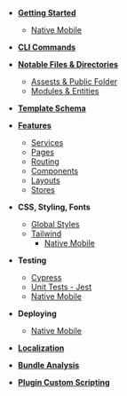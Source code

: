 - [**Getting Started**](Getting-Started.md)
  - [Native Mobile](Getting-Started-With-Mobile.md)

- [**CLI Commands**](CLI-Commands.md)

- [**Notable Files & Directories**](Notable-Files.md)
  - [Assests & Public Folder](Assests-&-Public-Folder.md)
  - [Modules & Entities](Modules-&-Entities.md)

- [**Template Schema**](Template-Schema.md)

- [**Features**](Features.md)
    - [Services](Services.md)
    - [Pages](Pages.md)
    - [Routing](Routing.md)
    - [Components](Components.md)
    - [Layouts](Layouts.md)
    - [Stores](Stores.md)

- **CSS, Styling, Fonts**
  - [Global Styles](Global-Styles.md)
  - [Tailwind](Tailwind.md)
    - [Native Mobile](Native-Mobile-Tailwind.md)

- **Testing**
  - [Cypress](Cypress.md)
  - [Unit Tests - Jest](Unit-Tests.md)
  - [Native Mobile](Native-Mobile-Testing.md)

- **Deploying**
  - [Native Mobile](Native-Mobile-Deploying.md)

- [**Localization**](Localization.md)

- [**Bundle Analysis**](Bundle-Analysis.md)

- [**Plugin Custom Scripting**](Plugin-Custom-Scripting.md)
